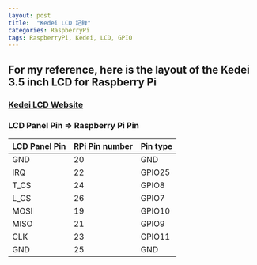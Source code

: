 ```yaml
---
layout: post
title:  "Kedei LCD 記錄"
categories: RaspberryPi
tags: RaspberryPi, Kedei, LCD, GPIO
---
```

## For my reference, here is the layout of the Kedei 3.5 inch LCD for Raspberry Pi
### [Kedei LCD Website][kedei-site]

### LCD Panel Pin => Raspberry Pi Pin
|LCD Panel Pin|RPi Pin number|Pin type|
|---|---|---|
|GND|20|GND|
|IRQ|22|GPIO25|
|T_CS|24|GPIO8|
|L_CS|26|GPIO7|
|MOSI|19|GPIO10|
|MISO|21|GPIO9|
|CLK|23|GPIO11|
|GND|25|GND|

[kedei-site]: http://www.kedei.net/
